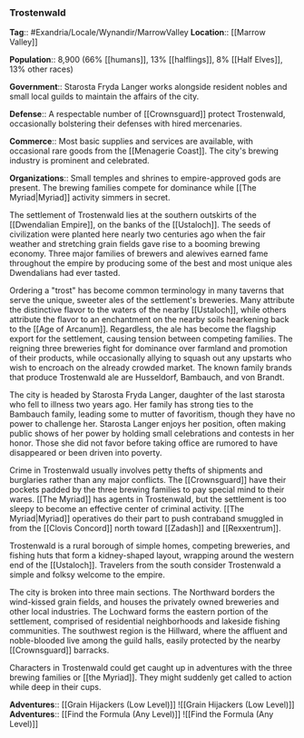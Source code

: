 ### Trostenwald
**Tag**:: #Exandria/Locale/Wynandir/MarrowValley
**Location**:: [[Marrow Valley]]

**Population**:: 8,900 (66% [[humans]], 13% [[halflings]], 8% [[Half Elves]], 13% other races)

**Government**:: Starosta Fryda Langer works alongside resident nobles and small local guilds to maintain the affairs of the city.

**Defense**:: A respectable number of [[Crownsguard]] protect Trostenwald, occasionally bolstering their defenses with hired mercenaries.

**Commerce**:: Most basic supplies and services are available, with occasional rare goods from the [[Menagerie Coast]]. The city's brewing industry is prominent and celebrated.

**Organizations**:: Small temples and shrines to empire-approved gods are present. The brewing families compete for dominance while [[The Myriad|Myriad]] activity simmers in secret.

The settlement of Trostenwald lies at the southern outskirts of the [[Dwendalian Empire]], on the banks of the [[Ustaloch]]. The seeds of civilization were planted here nearly two centuries ago when the fair weather and stretching grain fields gave rise to a booming brewing economy. Three major families of brewers and alewives earned fame throughout the empire by producing some of the best and most unique ales Dwendalians had ever tasted.

Ordering a "trost" has become common terminology in many taverns that serve the unique, sweeter ales of the settlement's breweries. Many attribute the distinctive flavor to the waters of the nearby [[Ustaloch]], while others attribute the flavor to an enchantment on the nearby soils hearkening back to the [[Age of Arcanum]]. Regardless, the ale has become the flagship export for the settlement, causing tension between competing families. The reigning three breweries fight for dominance over farmland and promotion of their products, while occasionally allying to squash out any upstarts who wish to encroach on the already crowded market. The known family brands that produce Trostenwald ale are Husseldorf, Bambauch, and von Brandt.

The city is headed by Starosta Fryda Langer, daughter of the last starosta who fell to illness two years ago. Her family has strong ties to the Bambauch family, leading some to mutter of favoritism, though they have no power to challenge her. Starosta Langer enjoys her position, often making public shows of her power by holding small celebrations and contests in her honor. Those she did not favor before taking office are rumored to have disappeared or been driven into poverty.

Crime in Trostenwald usually involves petty thefts of shipments and burglaries rather than any major conflicts. The [[Crownsguard]] have their pockets padded by the three brewing families to pay special mind to their wares. [[The Myriad]] has agents in Trostenwald, but the settlement is too sleepy to become an effective center of criminal activity. [[The Myriad|Myriad]] operatives do their part to push contraband smuggled in from the [[Clovis Concord]] north toward [[Zadash]] and [[Rexxentrum]].

Trostenwald is a rural borough of simple homes, competing breweries, and fishing huts that form a kidney-shaped layout, wrapping around the western end of the [[Ustaloch]]. Travelers from the south consider Trostenwald a simple and folksy welcome to the empire.

The city is broken into three main sections. The Northward borders the wind-kissed grain fields, and houses the privately owned breweries and other local industries. The Lochward forms the eastern portion of the settlement, comprised of residential neighborhoods and lakeside fishing communities. The southwest region is the Hillward, where the affluent and noble-blooded live among the guild halls, easily protected by the nearby [[Crownsguard]] barracks.

Characters in Trostenwald could get caught up in adventures with the three brewing families or [[the Myriad]]. They might suddenly get called to action while deep in their cups.

**Adventures**:: [[Grain Hijackers (Low Level)]]
![[Grain Hijackers (Low Level)]]
**Adventures**:: [[Find the Formula (Any Level)]]
![[Find the Formula (Any Level)]]